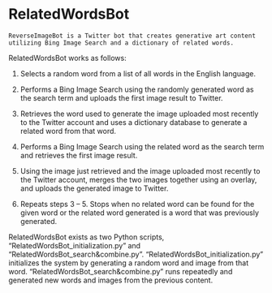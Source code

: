 # RelatedWordsBot

	ReverseImageBot is a Twitter bot that creates generative art content utilizing Bing Image Search and a dictionary of related words.

RelatedWordsBot works as follows:

1.	Selects a random word from a list of all words in the English language.

2.	Performs a Bing Image Search using the randomly generated word as the search term and uploads the first image result to Twitter.

3.	Retrieves the word used to generate the image uploaded most recently to the Twitter account and uses a dictionary database to generate a related word from that word.

4.	Performs a Bing Image Search using the related word as the search term and retrieves the first image result.

5.	Using the image just retrieved and the image uploaded most recently to the Twitter account, merges the two images together using an overlay, and uploads the generated image to Twitter.

6.	Repeats steps 3 – 5. Stops when no related word can be found for the given word or the related word generated is a word that was previously generated.


RelatedWordsBot exists as two Python scripts, “RelatedWordsBot_initialization.py” and “RelatedWordsBot_search&combine.py”. “RelatedWordsBot_initialization.py” initializes the system by generating a random word and image from that word. “RelatedWordsBot_search&combine.py” runs repeatedly and generated new words and images from the previous content. 
